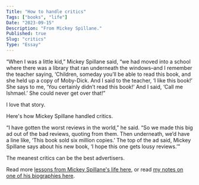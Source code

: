 ```yaml
---
Title: "How to handle critics"
Tags: ["books", "life"]
Date: "2023-09-15"
Description: "From Mickey Spillane."
Published: true
Slug: "critics"
Type: "Essay"
---
```

“When I was a little kid,” Mickey Spillane said, “we had moved into a school where there was a library that ran underneath the windows–and I remember the teacher saying, ‘Children, someday you’ll be able to read this book, and she held up a copy of Moby-Dick. And I said to the teacher, ‘I like this book!’ She says to me, ‘You certainly didn’t read this book!’ And I said, ‘Call me Ishmael.’ She could never get over that!”

I love that story.

Here's how Mickey Spillane handled critics.

“I have gotten the worst reviews in the world,” he said. “So we made this big ad out of the bad reviews, quoting from them. Then underneath, we’d have a line like, ‘This book sold six million copies.’ The top of the ad said, Mickey Spillane says about his new book, ‘I hope this one gets lousy reviews.’”

The meanest critics can be the best advertisers.

Read more [lessons from Mickey Spillane's life here](https://thewanderingreader.substack.com/p/8-ideas-on-writing-and-life-from), or read [my notes on one of his biographies here](https://www.dltn.io/posts/spillane-king-of-pulp-fiction).

